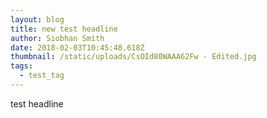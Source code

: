 ```yaml
---
layout: blog
title: new test headline
author: Siobhan Smith
date: 2018-02-03T10:45:48.618Z
thumbnail: /static/uploads/CsOId80WAAA62Fw - Edited.jpg
tags:
  - test_tag
---
```

test headline
